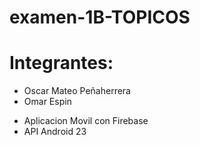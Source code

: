 # examen-1B-TOPICOS

# Integrantes:

* Oscar Mateo Peñaherrera
*  Omar Espin

- Aplicacion Movil con Firebase 
- API Android 23